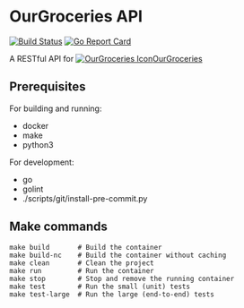 # OurGroceries API
[![Build Status](https://api.travis-ci.org/adammansfield/ourgroceries-rest-api.svg?branch=master)](https://travis-ci.org/adammansfield/ourgroceries-rest-api)
[![Go Report Card](https://goreportcard.com/badge/github.com/adammansfield/ourgroceries-rest-api)](https://goreportcard.com/report/github.com/adammansfield/ourgroceries-rest-api)

A RESTful API for [![OurGroceries Icon](https://www.ourgroceries.com/favicon.ico)OurGroceries](https://www.ourgroceries.com/overview)

## Prerequisites
For building and running:
- docker
- make
- python3

For development:
- go
- golint
- ./scripts/git/install-pre-commit.py

## Make commands
```
make build       # Build the container
make build-nc    # Build the container without caching
make clean       # Clean the project
make run         # Run the container
make stop        # Stop and remove the running container
make test        # Run the small (unit) tests
make test-large  # Run the large (end-to-end) tests
```

